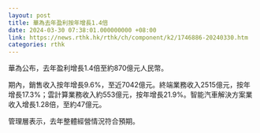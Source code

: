 ```yaml
---
layout: post
title: 華為去年盈利按年增長1.4倍
date: 2024-03-30 07:38:01.000000000 +08:00
link: https://news.rthk.hk/rthk/ch/component/k2/1746886-20240330.htm
categories: rthk
---
```


華為公布，去年盈利增長1.4倍至約870億元人民幣。

期內，銷售收入按年增長9.6%，至近7042億元。終端業務收入2515億元，按年增長17.3%；雲計算業務收入約553億元，按年增長21.9%。智能汽車解決方案業收入增長1.28倍，至約47億元。

管理層表示，去年整體經營情況符合預期。
